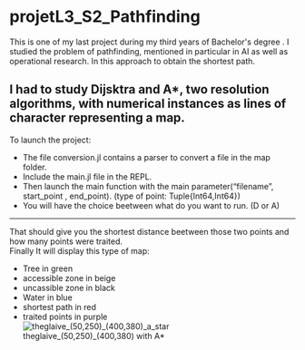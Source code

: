 # projetL3_S2_Pathfinding

This is one of my last project during my third years of Bachelor's degree . I studied the problem of pathfinding, mentioned in particular in AI as well as operational research. In this approach to obtain the shortest path.  

I had to study Dijsktra and A*, two resolution algorithms, with numerical instances as lines of character representing a map.  
-----------------------------------------------------------------------------------------------------------
To launch the project:
   - The file conversion.jl contains a parser to convert a file in the map folder.   
- Include the main.jl file in the REPL.  
- Then launch the main function with the main parameter(“filename”, start_point , end_point).  (type of point:      Tuple{Int64,Int64})     
- You will have the choice beetween what do you want to run. (D or A)
----------------------------------------------------------------------------------------------------------------

That should give you the shortest distance beetween those two points and how many points were traited.  
Finally It will display this type of map:  
- Tree in green  
- accessible zone in beige  
- uncassible zone in black  
- Water in blue  
- shortest path in red  
- traited points in purple  
![theglaive_(50,250)_(400,380)_a_star](https://user-images.githubusercontent.com/101639883/224395368-5b167381-c368-40a9-aff9-e51ca5770dc4.png)  
theglaive_(50,250)_(400,380) with A*  
